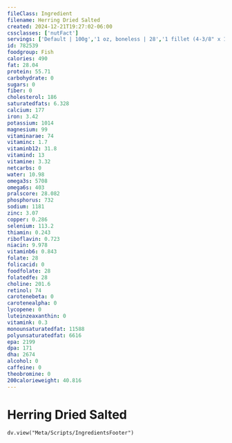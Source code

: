 ```yaml
---
fileClass: Ingredient
filename: Herring Dried Salted
created: 2024-12-21T19:27:02-06:00
cssclasses: ['nutFact']
servings: ['Default | 100g','1 oz, boneless | 28','1 fillet (4-3/8" x 1-3/4" x 1/4") | 40']
id: 782539
foodgroup: Fish
calories: 490
fat: 28.04
protein: 55.71
carbohydrate: 0
sugars: 0
fiber: 0
cholesterol: 186
saturatedfats: 6.328
calcium: 177
iron: 3.42
potassium: 1014
magnesium: 99
vitaminarae: 74
vitaminc: 1.7
vitaminb12: 31.8
vitamind: 13
vitamine: 3.32
netcarbs: 0
water: 10.98
omega3s: 5708
omega6s: 403
pralscore: 28.082
phosphorus: 732
sodium: 1181
zinc: 3.07
copper: 0.286
selenium: 113.2
thiamin: 0.243
riboflavin: 0.723
niacin: 9.978
vitaminb6: 0.843
folate: 28
folicacid: 0
foodfolate: 28
folatedfe: 28
choline: 201.6
retinol: 74
carotenebeta: 0
carotenealpha: 0
lycopene: 0
luteinzeaxanthin: 0
vitamink: 0.3
monounsaturatedfat: 11588
polyunsaturatedfat: 6616
epa: 2199
dpa: 171
dha: 2674
alcohol: 0
caffeine: 0
theobromine: 0
200calorieweight: 40.816
---
```


# Herring Dried Salted

```dataviewjs
dv.view("Meta/Scripts/IngredientsFooter")
```